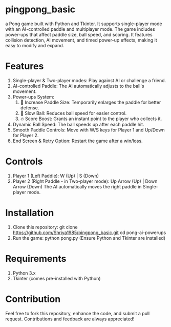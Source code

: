 # pingpong_basic
a Pong game built with Python and Tkinter. It supports single-player mode with an AI-controlled paddle and multiplayer mode. The game includes power-ups that affect paddle size, ball speed, and scoring. It features collision detection, AI movement, and timed power-up effects, making it easy to modify and expand.
# Features
1. Single-player & Two-player modes: Play against AI or challenge a friend.
2. AI-controlled Paddle: The AI automatically adjusts to the ball's movement.
3. Power-ups System:
   1. 🏓 Increase Paddle Size: Temporarily enlarges the paddle for better defense.
   2. 🐢 Slow Ball: Reduces ball speed for easier control.
   3. 🔥 Score Boost: Grants an instant point to the player who collects it.
5. Dynamic Ball Speed: The ball speeds up after each paddle hit.
6. Smooth Paddle Controls: Move with W/S keys for Player 1 and Up/Down for Player 2.
7. End Screen & Retry Option: Restart the game after a win/loss.
# Controls
1. Player 1 (Left Paddle): W (Up) | S (Down)
2. Player 2 (Right Paddle - in Two-player mode): Up Arrow (Up) | Down Arrow (Down)
The AI automatically moves the right paddle in Single-player mode.
# Installation
1. Clone this repository:
git clone https://github.com/Shriya1985/pingpong_basic.git
cd pong-ai-powerups
2. Run the game:
python pong.py
(Ensure Python and Tkinter are installed)
# Requirements
1. Python 3.x
2. Tkinter (comes pre-installed with Python)
# Contribution
Feel free to fork this repository, enhance the code, and submit a pull request. Contributions and feedback are always appreciated!
